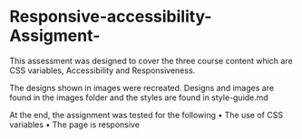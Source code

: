 # Responsive-accessibility-Assigment-
This assessment was designed to cover the three course content which are CSS variables, Accessibility and Responsiveness.

The designs shown in images were recreated. Designs and images are found in the images folder and the styles  are found in style-guide.md

At the end, the assignment was tested  for the following 
• The use of CSS variables
• The page is responsive
